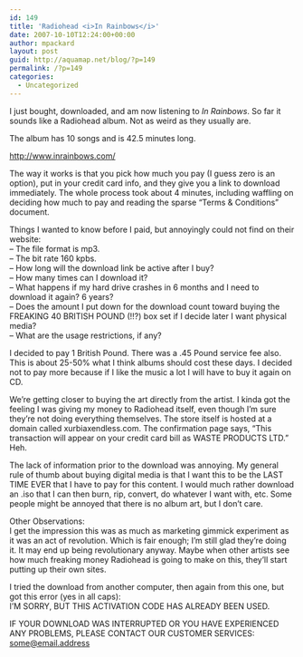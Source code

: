 ```yaml
---
id: 149
title: 'Radiohead <i>In Rainbows</i>'
date: 2007-10-10T12:24:00+00:00
author: mpackard
layout: post
guid: http://aquamap.net/blog/?p=149
permalink: /?p=149
categories:
  - Uncategorized
---
```

I just bought, downloaded, and am now listening to _In Rainbows_. So far it sounds like a Radiohead album. Not as weird as they usually are.

The album has 10 songs and is 42.5 minutes long.

http://www.inrainbows.com/

The way it works is that you pick how much you pay (I guess zero is an option), put in your credit card info, and they give you a link to download immediately. The whole process took about 4 minutes, including waffling on deciding how much to pay and reading the sparse &#8220;Terms & Conditions&#8221; document.

Things I wanted to know before I paid, but annoyingly could not find on their website:  
&#8211; The file format is mp3.  
&#8211; The bit rate 160 kpbs.  
&#8211; How long will the download link be active after I buy?  
&#8211; How many times can I download it?  
&#8211; What happens if my hard drive crashes in 6 months and I need to download it again? 6 years?  
&#8211; Does the amount I put down for the download count toward buying the FREAKING 40 BRITISH POUND (!!?) box set if I decide later I want physical media?  
&#8211; What are the usage restrictions, if any?

I decided to pay 1 British Pound. There was a .45 Pound service fee also. This is about 25-50% what I think albums should cost these days. I decided not to pay more because if I like the music a lot I will have to buy it again on CD.

We&#8217;re getting closer to buying the art directly from the artist. I kinda got the feeling I was giving my money to Radiohead itself, even though I&#8217;m sure they&#8217;re not doing everything themselves. The store itself is hosted at a domain called xurbiaxendless.com. The confirmation page says, &#8220;This transaction will appear on your credit card bill as WASTE PRODUCTS LTD.&#8221; Heh.

The lack of information prior to the download was annoying. My general rule of thumb about buying digital media is that I want this to be the LAST TIME EVER that I have to pay for this content. I would much rather download an .iso that I can then burn, rip, convert, do whatever I want with, etc. Some people might be annoyed that there is no album art, but I don&#8217;t care.

Other Observations:  
I get the impression this was as much as marketing gimmick experiment as it was an act of revolution. Which is fair enough; I&#8217;m still glad they&#8217;re doing it. It may end up being revolutionary anyway. Maybe when other artists see how much freaking money Radiohead is going to make on this, they&#8217;ll start putting up their own sites.

I tried the download from another computer, then again from this one, but got this error (yes in all caps):  
I&#8217;M SORRY, BUT THIS ACTIVATION CODE HAS ALREADY BEEN USED.

IF YOUR DOWNLOAD WAS INTERRUPTED OR YOU HAVE EXPERIENCED ANY PROBLEMS, PLEASE CONTACT OUR CUSTOMER SERVICES:  
<some@email.address>